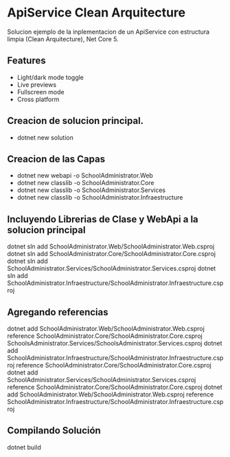 # ApiService Clean Arquitecture

Solucion ejemplo de la inplementacion de un ApiService con estructura limpia (Clean Arquitecture), Net Core 5.

## Features

- Light/dark mode toggle
- Live previews
- Fullscreen mode
- Cross platform

##  Creacion de solucion principal.
- dotnet new solution

##  Creacion de las Capas 
- dotnet new webapi -o SchoolAdministrator.Web
- dotnet new classlib -o SchoolAdministrator.Core
- dotnet new classlib -o SchoolAdministrator.Services
- dotnet new classlib -o SchoolAdministrator.Infraestructure

## Incluyendo Librerias de Clase y WebApi a la solucion principal
dotnet sln add SchoolAdministrator.Web/SchoolAdministrator.Web.csproj
dotnet sln add SchoolAdministrator.Core/SchoolAdministrator.Core.csproj
dotnet sln add SchoolAdministrator.Services/SchoolAdministrator.Services.csproj
dotnet sln add SchoolAdministrator.Infraestructure/SchoolAdministrator.Infraestructure.csproj

## Agregando referencias
dotnet add SchoolAdministrator.Web/SchoolAdministrator.Web.csproj reference SchoolAdministrator.Core/SchoolAdministrator.Core.csproj SchoolsAdministrator.Services/SchoolsAdministrator.Services.csproj
dotnet add SchoolAdministrator.Infraestructure/SchoolAdministrator.Infraestructure.csproj reference SchoolAdministrator.Core/SchoolAdministrator.Core.csproj
dotnet add SchoolAdministrator.Services/SchoolAdministrator.Services.csproj reference SchoolAdministrator.Core/SchoolAdministrator.Core.csproj
dotnet add SchoolAdministrator.Web/SchoolAdministrator.Web.csproj reference SchoolAdministrator.Infraestructure/SchoolAdministrator.Infraestructure.csproj

## Compilando Solución
dotnet build